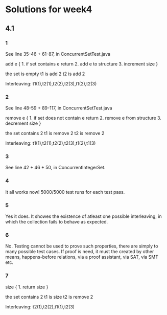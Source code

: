 # Solutions for week4

## 4.1

### 1

See line 35-46 + 61-87, in ConcurrentSetTest.java

add e {
    1. if set contains e return
    2. add e to structure
    3. increment size
}

the set is empty
t1 is add 2
t2 is add 2

Interleaving:
t1(1),t2(1),t2(2),t2(3),t1(2),t2(3)

### 2

See line 48-59 + 89-117, in ConcurrentSetTest.java

remove e {
    1. if set does not contain e return
    2. remove e from structure
    3. decrement size
}

the set contains 2
t1 is remove 2
t2 is remove 2

Interleaving:
t1(1),t2(1),t2(2),t2(3),t1(2),t1(3)

### 3

See line 42 + 46 + 50, in ConcurrentIntegerSet.

### 4

It all works now! 5000/5000 test runs for each test pass.

### 5

Yes it does. It showes the existence of atleast one possible interleaving, in which the collection fails to behave as expected.

### 6

No. Testing cannot be used to prove such properties, there are simply to many possible test cases. If proof is need, it must the created by other means, happens-before relations, via a proof assistant, via SAT, via SMT etc.

### 7

size {
    1. return size
}

the set contains 2
t1 is size
t2 is remove 2

Interleaving:
t2(1),t2(2),t1(1),t2(3)